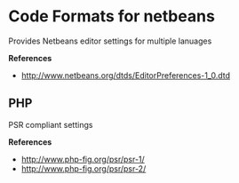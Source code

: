 # Code Formats for netbeans
Provides Netbeans editor settings for multiple lanuages

**References**
* http://www.netbeans.org/dtds/EditorPreferences-1_0.dtd

## PHP
PSR compliant settings 

**References**
* http://www.php-fig.org/psr/psr-1/
* http://www.php-fig.org/psr/psr-2/
